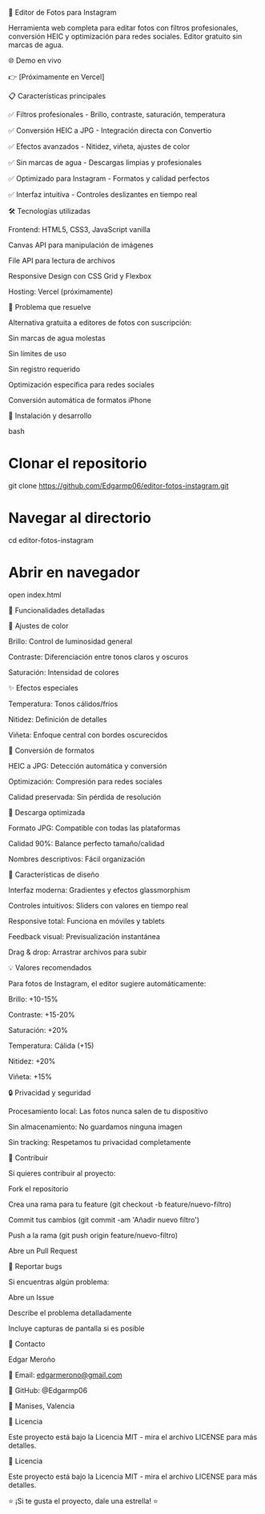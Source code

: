 📸 Editor de Fotos para Instagram

Herramienta web completa para editar fotos con filtros profesionales, conversión HEIC y optimización para redes sociales. Editor gratuito sin marcas de agua.

🌐 Demo en vivo

👉 [Próximamente en Vercel]

📋 Características principales

✅ Filtros profesionales - Brillo, contraste, saturación, temperatura

✅ Conversión HEIC a JPG - Integración directa con Convertio

✅ Efectos avanzados - Nitidez, viñeta, ajustes de color

✅ Sin marcas de agua - Descargas limpias y profesionales

✅ Optimizado para Instagram - Formatos y calidad perfectos

✅ Interfaz intuitiva - Controles deslizantes en tiempo real

🛠️ Tecnologías utilizadas

Frontend: HTML5, CSS3, JavaScript vanilla

Canvas API para manipulación de imágenes

File API para lectura de archivos

Responsive Design con CSS Grid y Flexbox

Hosting: Vercel (próximamente)

🎯 Problema que resuelve

Alternativa gratuita a editores de fotos con suscripción:

Sin marcas de agua molestas

Sin límites de uso

Sin registro requerido

Optimización específica para redes sociales

Conversión automática de formatos iPhone

🚀 Instalación y desarrollo

bash

# Clonar el repositorio
git clone https://github.com/Edgarmp06/editor-fotos-instagram.git

# Navegar al directorio
cd editor-fotos-instagram

# Abrir en navegador

open index.html

📱 Funcionalidades detalladas

🎨 Ajustes de color

Brillo: Control de luminosidad general

Contraste: Diferenciación entre tonos claros y oscuros

Saturación: Intensidad de colores

✨ Efectos especiales

Temperatura: Tonos cálidos/fríos

Nitidez: Definición de detalles

Viñeta: Enfoque central con bordes oscurecidos

🔄 Conversión de formatos

HEIC a JPG: Detección automática y conversión

Optimización: Compresión para redes sociales

Calidad preservada: Sin pérdida de resolución

💾 Descarga optimizada

Formato JPG: Compatible con todas las plataformas

Calidad 90%: Balance perfecto tamaño/calidad

Nombres descriptivos: Fácil organización

🎨 Características de diseño

Interfaz moderna: Gradientes y efectos glassmorphism

Controles intuitivos: Sliders con valores en tiempo real

Responsive total: Funciona en móviles y tablets

Feedback visual: Previsualización instantánea

Drag & drop: Arrastrar archivos para subir

💡 Valores recomendados

Para fotos de Instagram, el editor sugiere automáticamente:

Brillo: +10-15%

Contraste: +15-20%

Saturación: +20%

Temperatura: Cálida (+15)

Nitidez: +20%

Viñeta: +15%

🔒 Privacidad y seguridad

Procesamiento local: Las fotos nunca salen de tu dispositivo

Sin almacenamiento: No guardamos ninguna imagen

Sin tracking: Respetamos tu privacidad completamente

🤝 Contribuir

Si quieres contribuir al proyecto:

Fork el repositorio

Crea una rama para tu feature (git checkout -b feature/nuevo-filtro)

Commit tus cambios (git commit -am 'Añadir nuevo filtro')

Push a la rama (git push origin feature/nuevo-filtro)

Abre un Pull Request

🐛 Reportar bugs

Si encuentras algún problema:

Abre un Issue

Describe el problema detalladamente

Incluye capturas de pantalla si es posible

📧 Contacto

Edgar Meroño


📧 Email: edgarmerono@gmail.com

🐙 GitHub: @Edgarmp06

📍 Manises, Valencia

📄 Licencia

Este proyecto está bajo la Licencia MIT - mira el archivo LICENSE para más detalles.

📄 Licencia

Este proyecto está bajo la Licencia MIT - mira el archivo LICENSE para más detalles.

⭐ ¡Si te gusta el proyecto, dale una estrella! ⭐

